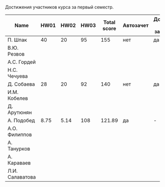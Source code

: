 Достижения участников курса за первый семестр.

| Name            | HW01 | HW02 | HW03  | Total score              | Автозачет                | Допуск к зачету             |
| --------------- | -----|------|-------|--------------------------|--------------------------|-----------------------------|
| П. Шпак         |  40  | 20   | 95    | 155                      | нет                      | да                          |
| В.Ю. Резвов     |      |      |       |                          |                          |                             |
| А.С. Гордей     |      |      |       |                          |                          |                             |
| Н.С. Чечуева    |      |      |       |                          |                          |                             |
| Д. Собаева      |  28  | 20   | 92    | 140                      | нет                      | да                          |
| И.М. Кобелев    |      |      |       |                          |                          |                             |
| Д. Арутюнян     |      |      |       |                          |                          |                             |
| А. Подобед      | 8.75 | 5.14 | 108   | 121.89                   | да                       | -                           |
| А.О. Филиппов   |      |      |       |                          |                          |                             |
| А. Танурков     |      |      |       |                          |                          |                             |
| А. Караваев     |      |      |       |                          |                          |                             |
| Л.И. Салаватова |      |      |       |                          |                          |                             |
